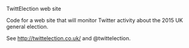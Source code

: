 TwittElection web site

Code for a web site that will monitor Twitter activity about the 2015 UK general election.

See http://twittelection.co.uk/ and @twittelection.
